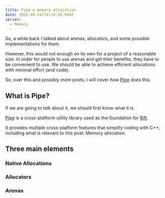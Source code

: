 ```yaml
---
title: Pipe's memory allocation
date: 2022-08-24T19:19:26.994Z
series:
  - Memory
---
```

So, a while back I talked about arenas, allocators, and some possible implementations for them.

However, this would not enough on its own for a project of a reasonable size. In order for people to use arenas and get their benefits, they have to be convenient to use. We should be able to achieve efficient allocations with minimal effort (and code).

So, over this and possibly more posts, I will cover how [Pipe](https://github.com/PipeRift/pipe) does this.

## What is Pipe?

If we are going to talk about it, we should first know what it is.

[Pipe](https://github.com/PipeRift/pipe) is a cross-platform utility library used as the foundation for [Rift](https://github.com/piperift/rift).

It provides multiple cross-platform features that simplify coding with C++,  including what is relevant to this post: Memory allocation.

## Three main elements

### Native Allocations

### Allocators

### Arenas